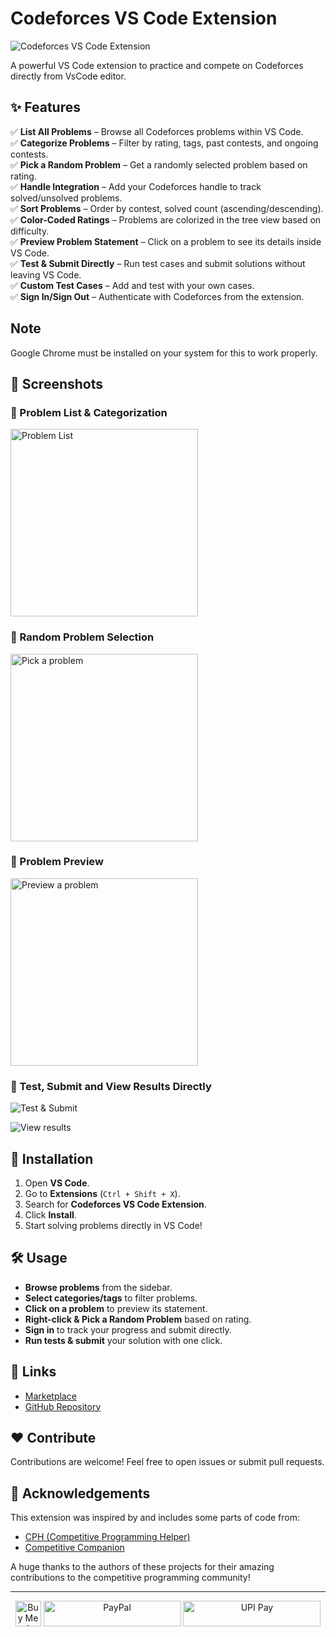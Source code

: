# Codeforces VS Code Extension

![Codeforces VS Code Extension](https://github.com/codewithsathya/vscode-codeforces/blob/main/resources/docs/preview.png?raw=true)

A powerful VS Code extension to practice and compete on Codeforces directly from VsCode editor.

## ✨ Features

✅ **List All Problems** – Browse all Codeforces problems within VS Code.  
✅ **Categorize Problems** – Filter by rating, tags, past contests, and ongoing contests.  
✅ **Pick a Random Problem** – Get a randomly selected problem based on rating.  
✅ **Handle Integration** – Add your Codeforces handle to track solved/unsolved problems.  
✅ **Sort Problems** – Order by contest, solved count (ascending/descending).  
✅ **Color-Coded Ratings** – Problems are colorized in the tree view based on difficulty.  
✅ **Preview Problem Statement** – Click on a problem to see its details inside VS Code.  
✅ **Test & Submit Directly** – Run test cases and submit solutions without leaving VS Code.  
✅ **Custom Test Cases** – Add and test with your own cases.  
✅ **Sign In/Sign Out** – Authenticate with Codeforces from the extension.  

## Note
Google Chrome must be installed on your system for this to work properly.

## 📸 Screenshots

### 🌟 Problem List & Categorization

<img src="https://raw.githubusercontent.com/codewithsathya/vscode-codeforces/refs/heads/main/resources/docs/categorization.png?raw=true" alt="Problem List" width="300" height="auto">

### 🎯 Random Problem Selection

<img src="https://github.com/codewithsathya/vscode-codeforces/blob/main/resources/docs/pick-problem.png?raw=true" alt="Pick a problem" width="300" height="auto">


### 📝 Problem Preview

<img src="https://github.com/codewithsathya/vscode-codeforces/blob/main/resources/docs/preview-problem.png?raw=true" alt="Preview a problem" width="300" height="auto">

### 🚀 Test, Submit and View Results Directly

![Test & Submit](https://github.com/codewithsathya/vscode-codeforces/blob/main/resources/docs/test-submit.png?raw=true)

![View results](https://github.com/codewithsathya/vscode-codeforces/blob/main/resources/docs/submit.png?raw=true)

<!-- ## 🎬 Demo -->

<!-- ![Demo GIF](https://your-image-url.com/demo.gif) -->

## 🚀 Installation

1. Open **VS Code**.
2. Go to **Extensions** (`Ctrl + Shift + X`).
3. Search for **Codeforces VS Code Extension**.
4. Click **Install**.
5. Start solving problems directly in VS Code!

## 🛠️ Usage

- **Browse problems** from the sidebar.
- **Select categories/tags** to filter problems.
- **Click on a problem** to preview its statement.
- **Right-click & Pick a Random Problem** based on rating.
- **Sign in** to track your progress and submit directly.
- **Run tests & submit** your solution with one click.

## 🔗 Links

- [Marketplace](https://marketplace.visualstudio.com/items?itemName=codewithsathya.vscode-codeforces)
- [GitHub Repository](https://github.com/codewithsathya/vscode-codeforces)

## ❤️ Contribute

Contributions are welcome! Feel free to open issues or submit pull requests.

## 🙌 Acknowledgements

This extension was inspired by and includes some parts of code from:
- [CPH (Competitive Programming Helper)](https://github.com/agrawal-d/cph)
- [Competitive Companion](https://github.com/jmerle/competitive-companion)

A huge thanks to the authors of these projects for their amazing contributions to the competitive programming community!

---

<div align="center">
    <a href="https://www.buymeacoffee.com/codewithsathya" target="_blank"><img src="https://cdn.buymeacoffee.com/buttons/v2/default-yellow.png" alt="Buy Me A Coffee" height="41px"></a>
    <a href="https://paypal.me/myselfsathya"><img src="https://github.com/codewithsathya/vscode-codeforces/blob/main/resources/paypal.png?raw=true" alt="PayPal" height="41px" width="220"></a>
    <a href="https://donate.codewithsathya.com/">
        <img src="https://github.com/codewithsathya/vscode-codeforces/blob/main/resources/upi.png?raw=true" alt="UPI Pay" height="41" width="220">
    </a> <br>
</div>

